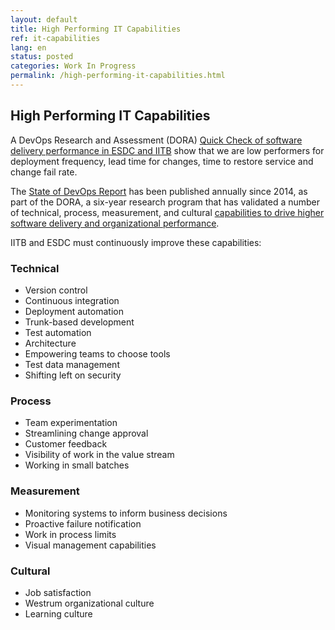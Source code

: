 ```yaml
---
layout: default
title: High Performing IT Capabilities
ref: it-capabilities
lang: en
status: posted
categories: Work In Progress
permalink: /high-performing-it-capabilities.html
---
```


## High Performing IT Capabilities

A DevOps Research and Assessment (DORA) [Quick Check of software delivery performance in ESDC and IITB](https://beta.devops-research.com/performance.html?leadtime=1&deployfreq=1&ttr=3&chgfail=4&industry=government) show that we are low performers for deployment frequency, lead time for changes, time to restore service and change fail rate.

The [State of DevOps Report](https://cloud.google.com/devops/state-of-devops/) has been published annually since 2014, as part of the DORA, a six-year research program that has validated a number of technical, process, measurement, and cultural [capabilities to drive higher software delivery and organizational performance](https://cloud.google.com/devops/#devops-capabilities).

IITB and ESDC must continuously improve these capabilities:

### Technical

- Version control
- Continuous integration
- Deployment automation
- Trunk-based development
- Test automation
- Architecture
- Empowering teams to choose tools
- Test data management
- Shifting left on security

### Process

- Team experimentation
- Streamlining change approval
- Customer feedback
- Visibility of work in the value stream
- Working in small batches

### Measurement

- Monitoring systems to inform business decisions
- Proactive failure notification
- Work in process limits
- Visual management capabilities

### Cultural

- Job satisfaction
- Westrum organizational culture
- Learning culture